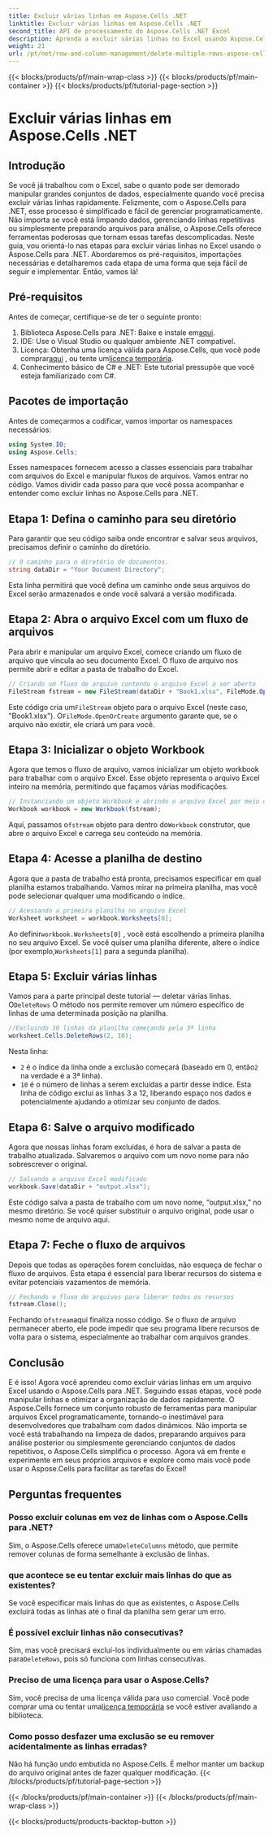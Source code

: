 ```yaml
---
title: Excluir várias linhas em Aspose.Cells .NET
linktitle: Excluir várias linhas em Aspose.Cells .NET
second_title: API de processamento do Aspose.Cells .NET Excel
description: Aprenda a excluir várias linhas no Excel usando Aspose.Cells para .NET. Este guia detalhado passo a passo abrange pré-requisitos, exemplos de codificação e FAQs para desenvolvedores.
weight: 21
url: /pt/net/row-and-column-management/delete-multiple-rows-aspose-cells/
---
```


{{< blocks/products/pf/main-wrap-class >}}
{{< blocks/products/pf/main-container >}}
{{< blocks/products/pf/tutorial-page-section >}}

# Excluir várias linhas em Aspose.Cells .NET

## Introdução
Se você já trabalhou com o Excel, sabe o quanto pode ser demorado manipular grandes conjuntos de dados, especialmente quando você precisa excluir várias linhas rapidamente. Felizmente, com o Aspose.Cells para .NET, esse processo é simplificado e fácil de gerenciar programaticamente. Não importa se você está limpando dados, gerenciando linhas repetitivas ou simplesmente preparando arquivos para análise, o Aspose.Cells oferece ferramentas poderosas que tornam essas tarefas descomplicadas.
Neste guia, vou orientá-lo nas etapas para excluir várias linhas no Excel usando o Aspose.Cells para .NET. Abordaremos os pré-requisitos, importações necessárias e detalharemos cada etapa de uma forma que seja fácil de seguir e implementar. Então, vamos lá!
## Pré-requisitos
Antes de começar, certifique-se de ter o seguinte pronto:
1.  Biblioteca Aspose.Cells para .NET: Baixe e instale em[aqui](https://releases.aspose.com/cells/net/).
2. IDE: Use o Visual Studio ou qualquer ambiente .NET compatível.
3.  Licença: Obtenha uma licença válida para Aspose.Cells, que você pode comprar[aqui](https://purchase.aspose.com/buy) , ou tente um[licença temporária](https://purchase.aspose.com/temporary-license/).
4. Conhecimento básico de C# e .NET: Este tutorial pressupõe que você esteja familiarizado com C#.
## Pacotes de importação
Antes de começarmos a codificar, vamos importar os namespaces necessários:
```csharp
using System.IO;
using Aspose.Cells;
```
Esses namespaces fornecem acesso a classes essenciais para trabalhar com arquivos do Excel e manipular fluxos de arquivos.
Vamos entrar no código. Vamos dividir cada passo para que você possa acompanhar e entender como excluir linhas no Aspose.Cells para .NET.
## Etapa 1: Defina o caminho para seu diretório
Para garantir que seu código saiba onde encontrar e salvar seus arquivos, precisamos definir o caminho do diretório.
```csharp
// O caminho para o diretório de documentos.
string dataDir = "Your Document Directory";
```
Esta linha permitirá que você defina um caminho onde seus arquivos do Excel serão armazenados e onde você salvará a versão modificada.
## Etapa 2: Abra o arquivo Excel com um fluxo de arquivos
Para abrir e manipular um arquivo Excel, comece criando um fluxo de arquivo que vincula ao seu documento Excel. O fluxo de arquivo nos permite abrir e editar a pasta de trabalho do Excel.
```csharp
// Criando um fluxo de arquivo contendo o arquivo Excel a ser aberto
FileStream fstream = new FileStream(dataDir + "Book1.xlsx", FileMode.OpenOrCreate);
```
 Este código cria um`FileStream` objeto para o arquivo Excel (neste caso, "Book1.xlsx"). O`FileMode.OpenOrCreate` argumento garante que, se o arquivo não existir, ele criará um para você.
## Etapa 3: Inicializar o objeto Workbook
Agora que temos o fluxo de arquivo, vamos inicializar um objeto workbook para trabalhar com o arquivo Excel. Esse objeto representa o arquivo Excel inteiro na memória, permitindo que façamos várias modificações.
```csharp
// Instanciando um objeto Workbook e abrindo o arquivo Excel por meio do fluxo de arquivos
Workbook workbook = new Workbook(fstream);
```
 Aqui, passamos o`fstream` objeto para dentro do`Workbook` construtor, que abre o arquivo Excel e carrega seu conteúdo na memória.
## Etapa 4: Acesse a planilha de destino
Agora que a pasta de trabalho está pronta, precisamos especificar em qual planilha estamos trabalhando. Vamos mirar na primeira planilha, mas você pode selecionar qualquer uma modificando o índice.
```csharp
// Acessando a primeira planilha no arquivo Excel
Worksheet worksheet = workbook.Worksheets[0];
```
 Ao definir`workbook.Worksheets[0]` , você está escolhendo a primeira planilha no seu arquivo Excel. Se você quiser uma planilha diferente, altere o índice (por exemplo,`Worksheets[1]` para a segunda planilha).
## Etapa 5: Excluir várias linhas
 Vamos para a parte principal deste tutorial — deletar várias linhas. O`DeleteRows` O método nos permite remover um número específico de linhas de uma determinada posição na planilha.
```csharp
//Excluindo 10 linhas da planilha começando pela 3ª linha
worksheet.Cells.DeleteRows(2, 10);
```
Nesta linha:
- `2` é o índice da linha onde a exclusão começará (baseado em 0, então`2` na verdade é a 3ª linha).
- `10` é o número de linhas a serem excluídas a partir desse índice.
Esta linha de código exclui as linhas 3 a 12, liberando espaço nos dados e potencialmente ajudando a otimizar seu conjunto de dados.
## Etapa 6: Salve o arquivo modificado
Agora que nossas linhas foram excluídas, é hora de salvar a pasta de trabalho atualizada. Salvaremos o arquivo com um novo nome para não sobrescrever o original.
```csharp
// Salvando o arquivo Excel modificado
workbook.Save(dataDir + "output.xlsx");
```
Este código salva a pasta de trabalho com um novo nome, “output.xlsx,” no mesmo diretório. Se você quiser substituir o arquivo original, pode usar o mesmo nome de arquivo aqui.
## Etapa 7: Feche o fluxo de arquivos
Depois que todas as operações forem concluídas, não esqueça de fechar o fluxo de arquivos. Esta etapa é essencial para liberar recursos do sistema e evitar potenciais vazamentos de memória.
```csharp
// Fechando o fluxo de arquivos para liberar todos os recursos
fstream.Close();
```
 Fechando o`fstream`aqui finaliza nosso código. Se o fluxo de arquivo permanecer aberto, ele pode impedir que seu programa libere recursos de volta para o sistema, especialmente ao trabalhar com arquivos grandes.
## Conclusão
E é isso! Agora você aprendeu como excluir várias linhas em um arquivo Excel usando o Aspose.Cells para .NET. Seguindo essas etapas, você pode manipular linhas e otimizar a organização de dados rapidamente. O Aspose.Cells fornece um conjunto robusto de ferramentas para manipular arquivos Excel programaticamente, tornando-o inestimável para desenvolvedores que trabalham com dados dinâmicos.
Não importa se você está trabalhando na limpeza de dados, preparando arquivos para análise posterior ou simplesmente gerenciando conjuntos de dados repetitivos, o Aspose.Cells simplifica o processo. Agora vá em frente e experimente em seus próprios arquivos e explore como mais você pode usar o Aspose.Cells para facilitar as tarefas do Excel!
## Perguntas frequentes
### Posso excluir colunas em vez de linhas com o Aspose.Cells para .NET?  
 Sim, o Aspose.Cells oferece uma`DeleteColumns` método, que permite remover colunas de forma semelhante à exclusão de linhas.
### que acontece se eu tentar excluir mais linhas do que as existentes?  
Se você especificar mais linhas do que as existentes, o Aspose.Cells excluirá todas as linhas até o final da planilha sem gerar um erro.
### É possível excluir linhas não consecutivas?  
 Sim, mas você precisará excluí-los individualmente ou em várias chamadas para`DeleteRows`, pois só funciona com linhas consecutivas.
### Preciso de uma licença para usar o Aspose.Cells?  
 Sim, você precisa de uma licença válida para uso comercial. Você pode comprar uma ou tentar uma[licença temporária](https://purchase.aspose.com/temporary-license/) se você estiver avaliando a biblioteca.
### Como posso desfazer uma exclusão se eu remover acidentalmente as linhas erradas?  
Não há função undo embutida no Aspose.Cells. É melhor manter um backup do arquivo original antes de fazer qualquer modificação.
{{< /blocks/products/pf/tutorial-page-section >}}

{{< /blocks/products/pf/main-container >}}
{{< /blocks/products/pf/main-wrap-class >}}

{{< blocks/products/products-backtop-button >}}
